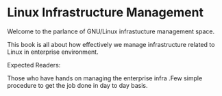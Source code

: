 # Linux Infrastructure Management

Welcome to the parlance of GNU/Linux infrastucture management space.

This book is all about how effectively we manage infrastructure related to Linux in enterprise environment.

Expected Readers:

Those who have hands on managing the enterprise infra .Few simple procedure to get the job done in day to day basis.

